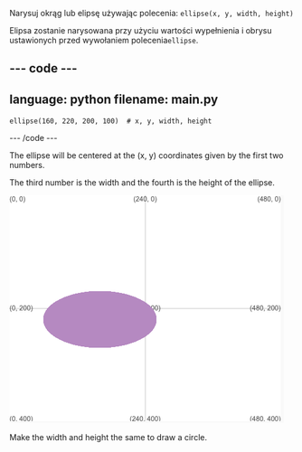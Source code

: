
Narysuj okrąg lub elipsę używając polecenia: `ellipse(x, y, width, height)`

Elipsa zostanie narysowana przy użyciu wartości wypełnienia i obrysu ustawionych przed wywołaniem polecenia`ellipse`.

--- code ---
---
language: python
filename: main.py
---

    ellipse(160, 220, 200, 100)  # x, y, width, height

--- /code ---

The ellipse will be centered at the (x, y) coordinates given by the first two numbers.

The third number is the width and the fourth is the height of the ellipse.

![The output area showing an ellipse centred around x 160, y 220 with width 200 and height 100](images/example.png)

Make the width and height the same to draw a circle.


